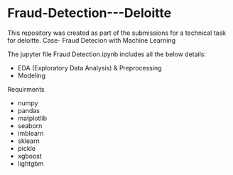 # Fraud-Detection---Deloitte
This repository was created as part of the submissions for a technical task for deloitte. Case- Fraud Detecion with Machine Learning


The jupyter file Fraud Detection.ipynb includes all the below details:
- EDA (Exploratory Data Analysis) & Preprocessing
- Modeling

Requirments
- numpy
- pandas
- matplotlib
- seaborn
- imblearn
- sklearn
- pickle
- xgboost
- lightgbm


